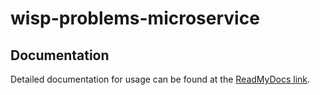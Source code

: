 # wisp-problems-microservice

## Documentation

Detailed documentation for usage can be found at the [ReadMyDocs link](https://compete-mcgill.github.io/wisp-problems-microservice/).